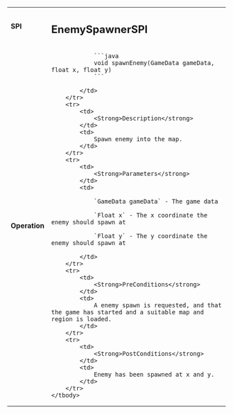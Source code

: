 <table>
    <tbody>
        <tr>
            <td>
                <strong>SPI</strong>
            </td>
            <td>
                <h2>EnemySpawnerSPI</h2>
            </td>
        </tr>
        <tr>
            <td>
                <Strong>Operation</strong>
            </td>
            <td>

                ```java
                void spawnEnemy(GameData gameData, float x, float y)
                ```

            </td>
        </tr>
        <tr>
            <td>
                <Strong>Description</strong>
            </td>
            <td>
                Spawn enemy into the map.
            </td>
        </tr>
        <tr>
            <td>
                <Strong>Parameters</strong>
            </td>
            <td>

                `GameData gameData` - The game data

                `Float x` - The x coordinate the enemy should spawn at

                `Float y` - The y coordinate the enemy should spawn at

            </td>
        </tr>
        <tr>
            <td>
                <Strong>PreConditions</strong>
            </td>
            <td>
                A enemy spawn is requested, and that the game has started and a suitable map and region is loaded.
            </td>
        </tr>
        <tr>
            <td>
                <Strong>PostConditions</strong>
            </td>
            <td>
                Enemy has been spawned at x and y.
            </td>
        </tr>
    </tbody>
</table>